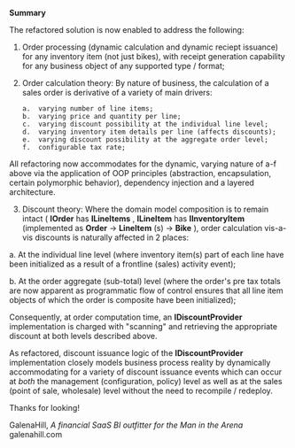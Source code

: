 **Summary**

The refactored solution is now enabled to address the following:

1.  Order processing (dynamic calculation and dynamic reciept issuance) for any inventory item (not just bikes), with receipt generation capability for any business object of any supported type / format;

2.  Order calculation theory:  By nature of business, the calculation of a sales order is derivative of a variety of main drivers:

        a.  varying number of line items;
        b.  varying price and quantity per line;
        c.  varying discount possibility at the individual line level;
        d.  varying inventory item details per line (affects discounts);
        e.  varying discount possibility at the aggregate order level;
        f.  configurable tax rate;

All refactoring now accommodates for the dynamic, varying nature of a-f above via the application of OOP principles (abstraction, encapsulation, certain polymorphic behavior), dependency injection and a layered architecture.

3. Discount theory:  Where the domain model composition is to remain intact ( **IOrder** has **ILineItems** , **ILineItem** has **IInventoryItem** (implemented as **Order** -&gt; **LineItem** (s) -&gt; **Bike** ), order calculation vis-a-vis discounts is naturally affected in 2 places:

a.  At the individual line level (where inventory item(s) part of each line have been initialized as a result of a frontline (sales) activity event);

b.  At the order aggregate (sub-total) level (where the order's pre tax totals are now apparent as programmatic flow of control ensures that all line item objects of which the order is composite have been initialized);

Consequently, at order computation time, an **IDiscountProvider** implementation is charged with &quot;scanning&quot; and retrieving the appropriate discount at both levels described above.

As refactored, discount issuance logic of the **IDiscountProvider** implementation closely models business process reality by dynamically accommodating for a variety of discount issuance events which can occur at _both_ the management (configuration, policy) level as well as at the sales (point of sale, wholesale) level without the need to recompile / redeploy.

Thanks for looking!

GalenaHill, 
 _A financial SaaS BI outfitter for the Man in the Arena_
galenahill.com
